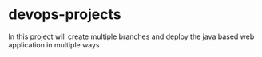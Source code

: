 # devops-projects
In this project will create multiple branches and deploy the java based web application in multiple ways
